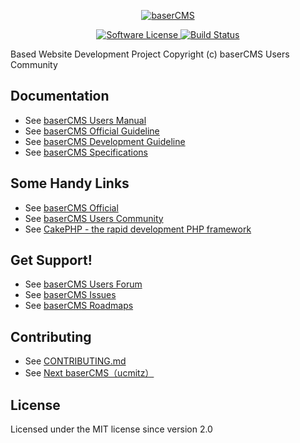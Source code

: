 <p align="center">
  <a href="https://baserCMS.net/" target="_blank" >
    <img alt="baserCMS" src="http://basercms.net/img/basercms_logo.png" />
  </a>
</p>
<p align="center">
    <a href="LICENSE" target="_blank">
        <img alt="Software License" src="https://img.shields.io/badge/license-MIT-brightgreen.svg?style=flat-square">
    </a>
    <a href="https://www.travis-ci.com/baserproject/basercms" target="_blank">
        <img alt="Build Status" src="https://www.travis-ci.com/baserproject/basercms.svg?branch=dev-4">
    </a>
</p>

Based Website Development Project
Copyright (c) baserCMS Users Community

Documentation
-------------

- See [baserCMS Users Manual](https://basercms.net/pdf/manual/usermanual.pdf)
- See [baserCMS Official Guideline](http://wiki.basercms.net/)
- See [baserCMS Development Guideline](https://github.com/baserproject/basercms/wiki/baserCMS%E3%82%B3%E3%82%A2%E3%83%91%E3%83%83%E3%82%B1%E3%83%BC%E3%82%B8%E9%96%8B%E7%99%BA%E8%80%85%E3%82%AC%E3%82%A4%E3%83%89)
- See [baserCMS Specifications](https://github.com/baserproject/basercms-docs)
<!--
- See [baserCMS Customize Guideline](http://basercms.net/manuals/customize_guideline)
-->

Some Handy Links
-------------

- See [baserCMS Official](https://basercms.net/)
- See [baserCMS Users Community](https://basercms.net/community/)
- See [CakePHP - the rapid development PHP framework](https://cakephp.org)

Get Support!
-------------

- See [baserCMS Users Forum](https://forum.basercms.net/)
- See [baserCMS Issues](https://github.com/baserproject/basercms/issues)
- See [baserCMS Roadmaps](https://github.com/baserproject/basercms/wiki)

Contributing
-------------

- See [CONTRIBUTING.md](.github/CONTRIBUTING.md)
- See [Next baserCMS（ucmitz）](https://github.com/baserproject/ucmitz)

License
-------

Licensed under the MIT license since version 2.0
